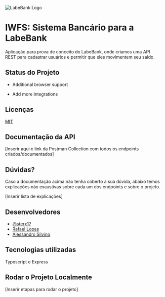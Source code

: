 ![LabeBank Logo](https://i.ibb.co/gzxY5gq/LabeBANK.png)

# IWFS: Sistema Bancário para a LabeBank

Aplicação para prova de conceito do LabeBank, onde criamos uma API REST para cadastrar usuários e permitir que eles movimentem seu saldo.

## Status do Projeto

- Additional browser support

- Add more integrations


## Licenças

[MIT](https://choosealicense.com/licenses/mit/)


## Documentação da API

[Inserir aqui o link da Postman Collection com todos os endpoints criados/documentados]
## Dúvidas?

Caso a documentação acima não tenha coberto a sua dúvida, abaixo temos explicações não exaustivas sobre cada um dos endpoints e sobre o projeto.

[Inserir lista de explicações]
## Desenvolvedores

- [@sterx17](https://www.github.com/sterx17)
- [Rafael Lopes](https://www.github.com/rafix923)
- [Alessandro Silvino](https://github.com/AlessandroSilvino)

## Tecnologias utilizadas

Typescript e Express

## Rodar o Projeto Localmente

[Inserir etapas para rodar o projeto]

<!-- Clone the project

```bash
  git clone https://link-to-project
```

Go to the project directory

```bash
  cd my-project
```

Install dependencies

```bash
  npm install
```

Start the server

```bash
  npm run start -->
```

